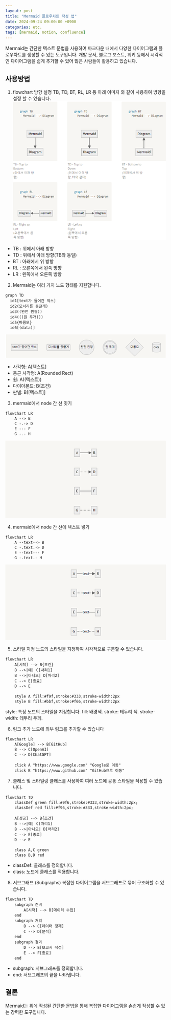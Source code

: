 ```yaml
---
layout: post
title: "Mermaid 플로우차트 작성 법"
date: 2024-09-24 09:00:00 +0900
categories: etc.
tags: [mermaid, notion, confluence]
---
```


Mermaid는 간단한 텍스트 문법을 사용하여 마크다운 내에서 다양한 다이어그램과 플로우차트를 생성할 수 있는 도구입니다. 개발 문서, 블로그 포스트, 위키 등에서 시각적인 다이어그램을 쉽게 추가할 수 있어 많은 사람들이 활용하고 있습니다. 

## 사용방법

1. flowchart 방향 설정 TB, TD, BT, RL, LR 등 아래 이미지 와 같이 사용하여 방향을 설정 할 수 있습니다.
![flowchart](/assets/img/0924_mermaid_1.png)<br>
- TB : 위에서 아래 방향
- TD : 위에서 아래 방향(TB와 동일)
- BT : 아래에서 위 방향
- RL : 오른쪽에서 왼쪽 방향
- LR : 왼쪽에서 오른쪽 방향

2. Mermaid는 여러 가지 노드 형태를 지원합니다.
```mermaid
graph TD
  id1[text가 들어간 박스]
  id2(모서리를 둥글게)
  id3((완전 원형))
  id4(((원 두개)))
  id5{마름모}
  id6[(data)]
```
![flowchart](/assets/img/0924_mermaid_2.png)<br>
- 사각형: A[텍스트]
- 둥근 사각형: A(Rounded Rect)
- 원: A((텍스트))
- 다이아몬드: B{조건}
- 판넬: B[[텍스트]]

3. mermaid에서 node 간 선 잇기
```mermaid
flowchart LR
    A --> B
    C -.-> D
    E --- F
    G -.- H
```
![flowchart](/assets/img/0924_mermaid_3.png)<br>

4. mermaid에서 node 간 선에 텍스트 넣기
```mermaid
flowchart LR
    A --text--> B
    C -.text.-> D
    E --text--- F
    G -.text.- H
```
![flowchart](/assets/img/0924_mermaid_4.png)<br>


5. 스타일 지정
노드의 스타일을 지정하여 시각적으로 구분할 수 있습니다.
```mermaid
flowchart LR
    A[시작] --> B{조건}
    B -->|예| C[처리1]
    B -->|아니오| D[처리2]
    C --> E[종료]
    D --> E

    style A fill:#f9f,stroke:#333,stroke-width:2px
    style B fill:#bbf,stroke:#f66,stroke-width:2px
```
style: 특정 노드의 스타일을 지정합니다.
fill: 배경색.
stroke: 테두리 색.
stroke-width: 테두리 두께.

6. 링크 추가
노드에 외부 링크를 추가할 수 있습니다
```mermaid
flowchart LR
    A[Google] --> B[GitHub]
    B --> C[OpenAI]
    C --> D[ChatGPT]

    click A "https://www.google.com" "Google로 이동"
    click B "https://www.github.com" "GitHub으로 이동"
```

7. 클래스 및 스타일링
클래스를 사용하여 여러 노드에 공통 스타일을 적용할 수 있습니다.
```mermaid
flowchart TD
    classDef green fill:#9f6,stroke:#333,stroke-width:2px;
    classDef red fill:#f96,stroke:#333,stroke-width:2px;

    A[성공] --> B{조건}
    B -->|예| C[처리1]
    B -->|아니오| D[처리2]
    C --> E[종료]
    D --> E

    class A,C green
    class B,D red
```
- classDef: 클래스를 정의합니다.
- class: 노드에 클래스를 적용합니다.

8. 서브그래프 (Subgraphs)
복잡한 다이어그램을 서브그래프로 묶어 구조화할 수 있습니다.
```mermaid
flowchart TD
    subgraph 준비
        A[시작] --> B[데이터 수집]
    end
    subgraph 처리
        B --> C[데이터 정제]
        C --> D[분석]
    end
    subgraph 결과
        D --> E[보고서 작성]
        E --> F[종료]
    end
```
- subgraph: 서브그래프를 정의합니다.
- end: 서브그래프의 끝을 나타냅니다.

## 결론
Mermaid는 위에 작성된 간단한 문법을 통해 복잡한 다이어그램을 손쉽게 작성할 수 있는 강력한 도구입니다. 
